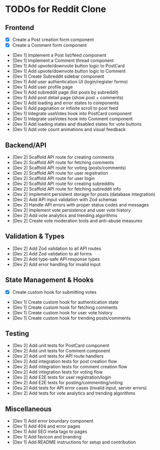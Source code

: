 # TODOs for Reddit Clone

## Frontend
- [x] Create a Post creation form component
- [x] Create a Comment form component
- [Dev 1] Implement a Post list/feed component
- [Dev 1] Implement a Comment thread component
- [Dev 1] Add upvote/downvote button logic to PostCard
- [Dev 1] Add upvote/downvote button logic to Comment
- [Dev 1] Create Subreddit sidebar component
- [Dev 1] Add user authentication UI (login/register forms)
- [Dev 1] Add user profile page
- [Dev 1] Add subreddit page (list posts by subreddit)
- [Dev 1] Add post detail page (show post + comments)
- [Dev 1] Add loading and error states to components
- [Dev 1] Add pagination or infinite scroll to post feed
- [Dev 1] Integrate useVotes hook into PostCard component
- [Dev 1] Integrate useVotes hook into Comment component
- [Dev 1] Add loading states and disabled states for vote buttons
- [Dev 1] Add vote count animations and visual feedback

## Backend/API
- [Dev 2] Scaffold API route for creating comments
- [Dev 2] Scaffold API route for fetching comments
- [Dev 2] Scaffold API route for voting (posts/comments)
- [Dev 2] Scaffold API route for user registration
- [Dev 2] Scaffold API route for user login
- [Dev 2] Scaffold API route for creating subreddits
- [Dev 2] Scaffold API route for fetching subreddit info
- [Dev 2] Implement persistent storage for posts (database integration)
- [Dev 2] Add API input validation with Zod schemas
- [Dev 2] Handle API errors with proper status codes and messages
- [Dev 2] Implement vote persistence and user vote history
- [Dev 2] Add vote analytics and trending algorithms
- [Dev 2] Create vote moderation tools and anti-abuse measures

## Validation & Types
- [Dev 2] Add Zod validation to all API routes
- [Dev 2] Add Zod validation to all forms
- [Dev 2] Add type-safe API response types
- [Dev 2] Add error handling for invalid input

## State Management & Hooks
- [x] Create custom hook for submitting votes
- [Dev 1] Create custom hook for authentication state
- [Dev 1] Create custom hook for fetching comments
- [Dev 1] Create custom hook for user vote history
- [Dev 1] Create custom hook for trending posts/comments

## Testing
- [Dev 2] Add unit tests for PostCard component
- [Dev 2] Add unit tests for Comment component
- [Dev 2] Add unit tests for API route handlers
- [Dev 2] Add integration tests for post creation flow
- [Dev 2] Add integration tests for comment creation flow
- [Dev 2] Add integration tests for voting flow
- [Dev 2] Add E2E tests for user registration/login
- [Dev 2] Add E2E tests for posting/commenting/voting
- [Dev 2] Add tests for API error cases (invalid input, server errors)
- [Dev 2] Add tests for vote analytics and trending algorithms

## Miscellaneous
- [Dev 1] Add error boundary component
- [Dev 1] Add 404 and error pages
- [Dev 1] Add SEO meta tags to pages
- [Dev 1] Add favicon and branding
- [Dev 1] Add README instructions for setup and contribution
